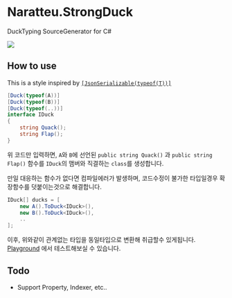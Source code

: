 # Naratteu.StrongDuck
DuckTyping SourceGenerator for C#

![](https://64.media.tumblr.com/6c8b1ca3567c6b1581e8a8ccd5cae1bf/ac794dc23ce58daa-f5/s500x750/ccd5aca19e5785791d428963df7919e7e810e58a.png)

## How to use

This is a style inspired by [`[JsonSerializable(typeof(T))]`](https://learn.microsoft.com/dotnet/standard/serialization/system-text-json/source-generation)

```cs
[Duck(typeof(A))]
[Duck(typeof(B))]
[Duck(typeof(..))]
interface IDuck
{
    string Quack();
    string Flap();
}
```

위 코드만 입력하면, `A`와 `B`에 선언된 `public string Quack()` 과 `public string Flap()` 함수를 `IDuck`의 맴버와 직결하는 `class`를 생성합니다.

만일 대응하는 함수가 없다면 컴파일에러가 발생하며, 코드수정이 불가한 타입일경우 확장함수를 덧붙이는것으로 해결합니다.

```cs
IDuck[] ducks = [
    new A().ToDuck<IDuck>(),
    new B().ToDuck<IDuck>(),
    ..
];
```

이후, 위와같이 관계없는 타입을 동일타입으로 변환해 취급할수 있게됩니다. [Playground](./Playground) 에서 테스트해보실 수 있습니다.

## Todo

- Support Property, Indexer, etc..
